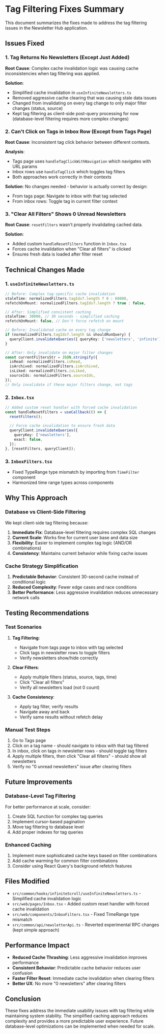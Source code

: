 # Tag Filtering Fixes Summary

This document summarizes the fixes made to address the tag filtering issues in the Newsletter Hub application.

## Issues Fixed

### 1. Tag Returns No Newsletters (Except Just Added)
**Root Cause**: Complex cache invalidation logic was causing cache inconsistencies when tag filtering was applied.

**Solution**: 
- Simplified cache invalidation in `useInfiniteNewsletters.ts`
- Removed aggressive cache clearing that was causing stale data issues
- Changed from invalidating on every tag change to only major filter changes (status, source)
- Kept tag filtering as client-side post-query processing for now (database-level filtering requires more complex changes)

### 2. Can't Click on Tags in Inbox Row (Except from Tags Page)
**Root Cause**: Inconsistent tag click behavior between different contexts.

**Analysis**: 
- Tags page uses `handleTagClickWithNavigation` which navigates with URL params
- Inbox rows use `handleTagClick` which toggles tag filters
- Both approaches work correctly in their contexts

**Solution**: No changes needed - behavior is actually correct by design:
- From tags page: Navigate to inbox with that tag selected
- From inbox rows: Toggle tag in current filter context

### 3. "Clear All Filters" Shows 0 Unread Newsletters
**Root Cause**: `resetFilters` wasn't properly invalidating cached data.

**Solution**:
- Added custom `handleResetFilters` function in `Inbox.tsx`
- Forces cache invalidation when "Clear all filters" is clicked
- Ensures fresh data is loaded after filter reset

## Technical Changes Made

### 1. `useInfiniteNewsletters.ts`
```typescript
// Before: Complex tag-specific cache invalidation
staleTime: normalizedFilters.tagIds?.length ? 0 : 60000,
refetchOnMount: normalizedFilters.tagIds?.length ? true : false,

// After: Simplified consistent caching
staleTime: 30000, // 30 seconds - simplified caching
refetchOnMount: false, // Don't force refetch on mount
```

```typescript
// Before: Invalidated cache on every tag change
if (normalizedFilters.tagIds?.length && shouldRunQuery) {
  queryClient.invalidateQueries({ queryKey: ['newsletters', 'infinite'] });
}

// After: Only invalidate on major filter changes
const currentFiltersStr = JSON.stringify({
  isRead: normalizedFilters.isRead,
  isArchived: normalizedFilters.isArchived, 
  isLiked: normalizedFilters.isLiked,
  sourceIds: normalizedFilters.sourceIds,
});
// Only invalidate if these major filters change, not tags
```

### 2. `Inbox.tsx`
```typescript
// Added custom reset handler with forced cache invalidation
const handleResetFilters = useCallback(() => {
  resetFilters();
  
  // Force cache invalidation to ensure fresh data
  queryClient.invalidateQueries({
    queryKey: ['newsletters'],
    exact: false,
  });
}, [resetFilters, queryClient]);
```

### 3. `InboxFilters.tsx`
- Fixed TypeRange type mismatch by importing from `TimeFilter` component
- Harmonized time range types across components

## Why This Approach

### Database vs Client-Side Filtering
We kept client-side tag filtering because:
1. **Immediate Fix**: Database-level filtering requires complex SQL changes
2. **Current Scale**: Works fine for current user base and data size
3. **Flexibility**: Easier to implement complex tag logic (AND/OR combinations)
4. **Consistency**: Maintains current behavior while fixing cache issues

### Cache Strategy Simplification
1. **Predictable Behavior**: Consistent 30-second cache instead of conditional logic
2. **Reduced Complexity**: Fewer edge cases and race conditions
3. **Better Performance**: Less aggressive invalidation reduces unnecessary network calls

## Testing Recommendations

### Test Scenarios
1. **Tag Filtering**:
   - Navigate from tags page to inbox with tag selected
   - Click tags in newsletter rows to toggle filters
   - Verify newsletters show/hide correctly

2. **Clear Filters**:
   - Apply multiple filters (status, source, tags, time)
   - Click "Clear all filters"
   - Verify all newsletters load (not 0 count)

3. **Cache Consistency**:
   - Apply tag filter, verify results
   - Navigate away and back
   - Verify same results without refetch delay

### Manual Test Steps
1. Go to Tags page
2. Click on a tag name - should navigate to inbox with that tag filtered
3. In inbox, click on tags in newsletter rows - should toggle tag filters
4. Apply multiple filters, then click "Clear all filters" - should show all newsletters
5. Verify no "0 unread newsletters" issue after clearing filters

## Future Improvements

### Database-Level Tag Filtering
For better performance at scale, consider:
1. Create SQL function for complex tag queries
2. Implement cursor-based pagination 
3. Move tag filtering to database level
4. Add proper indexes for tag queries

### Enhanced Caching
1. Implement more sophisticated cache keys based on filter combinations
2. Add cache warming for common filter combinations
3. Consider using React Query's background refetch features

## Files Modified
- `src/common/hooks/infiniteScroll/useInfiniteNewsletters.ts` - Simplified cache invalidation logic
- `src/web/pages/Inbox.tsx` - Added custom reset handler with forced cache invalidation
- `src/web/components/InboxFilters.tsx` - Fixed TimeRange type mismatch
- `src/common/api/newsletterApi.ts` - Reverted experimental RPC changes (kept simple approach)

## Performance Impact
- **Reduced Cache Thrashing**: Less aggressive invalidation improves performance
- **Consistent Behavior**: Predictable cache behavior reduces user confusion
- **Faster Filter Reset**: Immediate cache invalidation when clearing filters
- **Better UX**: No more "0 newsletters" after clearing filters

## Conclusion

These fixes address the immediate usability issues with tag filtering while maintaining system stability. The simplified caching approach reduces complexity and provides a more predictable user experience. Future database-level optimizations can be implemented when needed for scale.